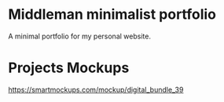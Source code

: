 # Middleman minimalist portfolio

A minimal portfolio for my personal website.

# Projects Mockups
https://smartmockups.com/mockup/digital_bundle_39
